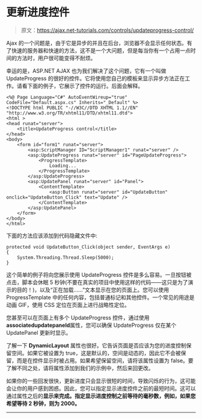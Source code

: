 # 更新进度控件

> 原文：<https://ajax.net-tutorials.com/controls/updateprogress-control/>

Ajax 的一个问题是，由于它是异步的并且在后台，浏览器不会显示任何状态。有了快速的服务器和快速的方法，这不是一个大问题，但是每当你有一个占用一点时间的方法时，用户很可能变得不耐烦。

幸运的是，ASP.NET AJAX 也为我们解决了这个问题，它有一个叫做 UpdateProgress 的很好的控件。它将使用您自己的模板来显示异步方法正在工作。请看下面的例子，它展示了控件的运行。后面会解释。

```
<%@ Page Language="C#" AutoEventWireup="true" CodeFile="Default.aspx.cs" Inherits="_Default" %>
<!DOCTYPE html PUBLIC "-//W3C//DTD XHTML 1.1//EN" "http://www.w3.org/TR/xhtml11/DTD/xhtml11.dtd">
<html >
<head runat="server">
    <title>UpdateProgress control</title>
</head>
<body>
    <form id="form1" runat="server">
        <asp:ScriptManager ID="ScriptManager1" runat="server" />
        <asp:UpdateProgress runat="server" id="PageUpdateProgress">
            <ProgressTemplate>
                Loading...
            </ProgressTemplate>
        </asp:UpdateProgress>
        <asp:UpdatePanel runat="server" id="Panel">
            <ContentTemplate>
                <asp:Button runat="server" id="UpdateButton" onclick="UpdateButton_Click" text="Update" />
            </ContentTemplate>
        </asp:UpdatePanel>
    </form>
</body>
</html>
```

下面的方法应该添加到代码隐藏文件中:

```
protected void UpdateButton_Click(object sender, EventArgs e)
{
    System.Threading.Thread.Sleep(5000);
}
```

这个简单的例子将向您展示使用 UpdateProgress 控件是多么容易。一旦按钮被点击，脚本会休眠 5 秒钟(不要在真实的项目中使用这样的代码——这只是为了演示的目的！)，以及“正在加载……”文本显示在您的页面上。您可以使用 ProgressTemplate 中的任何内容，包括普通标记和其他控件。一个常见的用途是动画 GIF，使用 CSS 定位在页面上进行战略性定位。

<input type="hidden" name="IL_IN_ARTICLE">

您甚至可以在页面上有多个 UpdateProgress 控件，通过使用**associatedupdatepaneld**属性，您可以确保 UpdateProgress 仅在某个 UpdatePanel 更新时显示。

了解一下 **DynamicLayout** 属性也很好。它告诉页面是否应该为您的进度控制保留空间。如果它被设置为 true，这是默认的，空间是动态的，因此它不会被保留，而是在控件显示时被占用。如果希望保留空间，请将该属性设置为 false。要了解不同之处，请将属性添加到我们的示例中，然后来回更改。

如果你的一些回发很快，更新进度只会显示很短的时间，导致闪烁的行为，这可能会让你的用户感到困惑。因此，您可以指定显示进度控件之前的最短时间。这可以通过属性之后的**显示来完成。指定显示进度控制之前等待的毫秒数，例如，如果您希望等待 2 秒钟，则为 2000。**

* * *